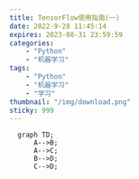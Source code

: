 ```yaml
---
title: TensorFlow使用指南(一)
date: 2022-9-28 11:45:14
expires: 2023-08-31 23:59:59
categories:
    - "Python"
    - "机器学习"
tags: 
    - "Python"
    - "机器学习"
    - "学习"
thumbnail: "/img/download.png"
sticky: 999
---
```


```mermaid
  graph TD;
      A-->B;
      A-->C;
      B-->D;
      C-->D;
```
